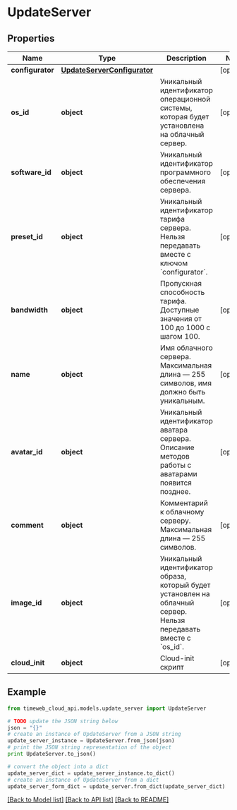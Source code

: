 # UpdateServer


## Properties
Name | Type | Description | Notes
------------ | ------------- | ------------- | -------------
**configurator** | [**UpdateServerConfigurator**](UpdateServerConfigurator.md) |  | [optional] 
**os_id** | **object** | Уникальный идентификатор операционной системы, которая будет установлена на облачный сервер. | [optional] 
**software_id** | **object** | Уникальный идентификатор программного обеспечения сервера. | [optional] 
**preset_id** | **object** | Уникальный идентификатор тарифа сервера. Нельзя передавать вместе с ключом &#x60;configurator&#x60;. | [optional] 
**bandwidth** | **object** | Пропускная способность тарифа. Доступные значения от 100 до 1000 с шагом 100. | [optional] 
**name** | **object** | Имя облачного сервера. Максимальная длина — 255 символов, имя должно быть уникальным. | [optional] 
**avatar_id** | **object** | Уникальный идентификатор аватара сервера. Описание методов работы с аватарами появится позднее. | [optional] 
**comment** | **object** | Комментарий к облачному серверу. Максимальная длина — 255 символов. | [optional] 
**image_id** | **object** | Уникальный идентификатор образа, который будет установлен на облачный сервер. Нельзя передавать вместе с &#x60;os_id&#x60;. | [optional] 
**cloud_init** | **object** | Cloud-init скрипт | [optional] 

## Example

```python
from timeweb_cloud_api.models.update_server import UpdateServer

# TODO update the JSON string below
json = "{}"
# create an instance of UpdateServer from a JSON string
update_server_instance = UpdateServer.from_json(json)
# print the JSON string representation of the object
print UpdateServer.to_json()

# convert the object into a dict
update_server_dict = update_server_instance.to_dict()
# create an instance of UpdateServer from a dict
update_server_form_dict = update_server.from_dict(update_server_dict)
```
[[Back to Model list]](../README.md#documentation-for-models) [[Back to API list]](../README.md#documentation-for-api-endpoints) [[Back to README]](../README.md)


